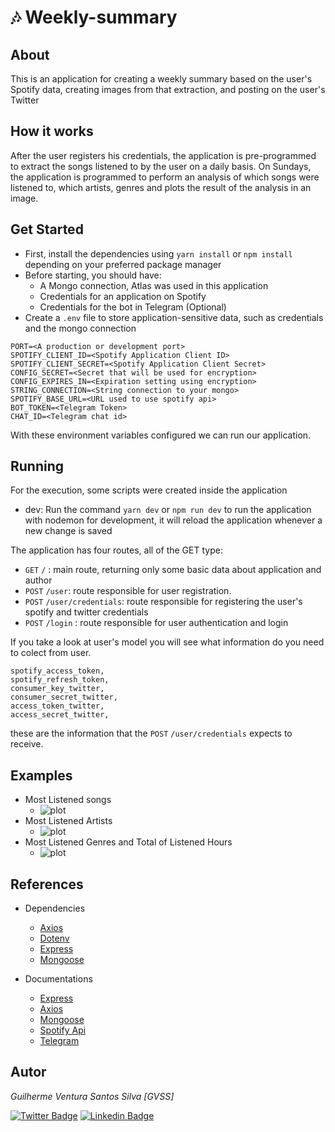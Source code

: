 # 🎶 Weekly-summary

## About
This is an application for creating a weekly summary based on the user's Spotify data, creating images from that extraction, and posting on the user's Twitter
<br>


## How it works
After the user registers his credentials, the application is pre-programmed to extract the songs listened to by the user on a daily basis. On Sundays, the application is programmed to perform an analysis of which songs were listened to, which artists, genres and plots the result of the analysis in an image.

## Get Started
- First, install the dependencies using ```yarn install``` or ```npm install``` depending on your preferred package manager
- Before starting, you should have:
     - A Mongo connection, Atlas was used in this application
     - Credentials for an application on Spotify
     - Credentials for the bot in Telegram (Optional)
- Create a ```.env``` file to store application-sensitive data, such as credentials and the mongo connection
```.env
PORT=<A production or development port>
SPOTIFY_CLIENT_ID=<Spotify Application Client ID>
SPOTIFY_CLIENT_SECRET=<Spotify Application Client Secret>
CONFIG_SECRET=<Secret that will be used for encryption>
CONFIG_EXPIRES_IN=<Expiration setting using encryption>
STRING_CONNECTION=<String connection to your mongo>
SPOTIFY_BASE_URL=<URL used to use spotify api>
BOT_TOKEN=<Telegram Token>
CHAT_ID=<Telegram chat id>
```
With these environment variables configured we can run our application.


## Running
For the execution, some scripts were created inside the application
- dev: Run the command ```yarn dev``` or ```npm run dev``` to run the application with nodemon for development, it will reload the application whenever a new change is saved

The application has four routes, all of the GET type:
- ```GET``` ```/``` : main route, returning only some basic data about application and author
- ```POST``` ```/user```: route responsible for user registration.
- ```POST``` ```/user/credentials```: route responsible for registering the user's spotify and twitter credentials
- ```POST``` ```/login``` : route responsible for user authentication and login

If you take a look at user's model you will see what information do you need to colect from user.

```user
spotify_access_token,
spotify_refresh_token,
consumer_key_twitter,
consumer_secret_twitter,
access_token_twitter,
access_secret_twitter,
```
these are the information that the ```POST``` ```/user/credentials``` expects to receive.

## Examples
* Most Listened songs
    * ![plot](./images/FfuPIe8WQAAlcdO.png)
* Most Listened Artists
    * ![plot](./images/FfuPIJwX0AEMKTs.png)
* Most Listened Genres and Total of Listened Hours
    * ![plot](./images/FfuPIUgXEAALeSR.png)
## References
* Dependencies
    * [Axios](https://www.npmjs.com/package/axios)
    * [Dotenv](https://www.npmjs.com/package/dotenv)
    * [Express](https://www.npmjs.com/package/express)
    * [Mongoose](https://www.npmjs.com/package/mongoose)
    
* Documentations
    * [Express](https://expressjs.com/en/5x/api.html)
    * [Axios](https://axios-http.com/ptbr/docs/intro)
    * [Mongoose](https://mongoosejs.com/docs/guide.html)
    * [Spotify Api](https://developer.spotify.com/documentation/web-api/tutorials/getting-started)
    * [Telegram](https://core.telegram.org/bots/api)
## Autor
*Guilherme Ventura Santos Silva [GVSS]*

[![Twitter Badge](https://img.shields.io/badge/-@gventura_ss-6633cc?style=flat-square&labelColor=000000&logo=twitter&logoColor=white&link=https://twitter.com/gventura_ss)](https://twitter.com/gventura_ss) [![Linkedin Badge](https://img.shields.io/badge/-Guilherme%20Ventura-6633cc?style=flat-square&logo=Linkedin&logoColor=black&link=https://www.linkedin.com/in/guilherme-ventura-703612150/)](https://www.linkedin.com/in/gvssilva/)
